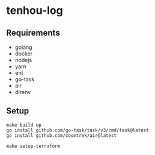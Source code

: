 # tenhou-log

## Requirements

- golang
- docker
- nodejs
- yarn
- ent
- go-task
- air
- direnv

## Setup

```shell
make build up
go install github.com/go-task/task/v3/cmd/task@latest
go install github.com/cosmtrek/air@latest

make setup-terraform
```
